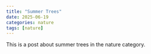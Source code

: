 ```yaml
---
title: "Summer Trees"
date: 2025-06-19
categories: nature
tags: [nature]
---
```


This is a post about summer trees in the nature category.
